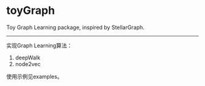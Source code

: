 # toyGraph
Toy Graph Learning package, inspired by StellarGraph.

---------
实现Graph Learning算法：
1. deepWalk
2. node2vec

使用示例见examples。


